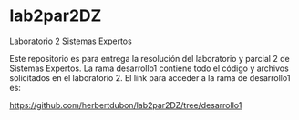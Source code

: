 # lab2par2DZ
Laboratorio 2 Sistemas Expertos

Este repositorio es para entrega la resolución del laboratorio y parcial 2 de Sistemas Expertos. 
La rama desarrollo1 contiene todo el código y archivos solicitados en el laboratorio 2. 
El link para acceder a la rama de desarrollo1 es:

https://github.com/herbertdubon/lab2par2DZ/tree/desarrollo1
